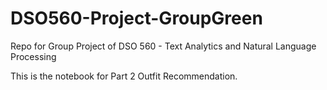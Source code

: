# DSO560-Project-GroupGreen
Repo for Group Project of DSO 560 - Text Analytics and Natural Language Processing

This is the notebook for Part 2 Outfit Recommendation.